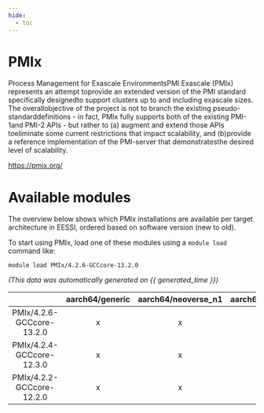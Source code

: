 ```yaml
---
hide:
  - toc
---
```


PMIx
====


Process Management for Exascale EnvironmentsPMI Exascale (PMIx) represents an attempt toprovide an extended version of the PMI standard specifically designedto support clusters up to and including exascale sizes. The overallobjective of the project is not to branch the existing pseudo-standarddefinitions - in fact, PMIx fully supports both of the existing PMI-1and PMI-2 APIs - but rather to (a) augment and extend those APIs toeliminate some current restrictions that impact scalability, and (b)provide a reference implementation of the PMI-server that demonstratesthe desired level of scalability.

https://pmix.org/
# Available modules


The overview below shows which PMIx installations are available per target architecture in EESSI, ordered based on software version (new to old).

To start using PMIx, load one of these modules using a `module load` command like:

```shell
module load PMIx/4.2.6-GCCcore-13.2.0
```

*(This data was automatically generated on {{ generated_time }})*  

| |aarch64/generic|aarch64/neoverse_n1|aarch64/neoverse_v1|x86_64/generic|x86_64/amd/zen2|x86_64/amd/zen3|x86_64/amd/zen4|x86_64/intel/haswell|x86_64/intel/sapphire_rapids|x86_64/intel/skylake_avx512|
| :---: | :---: | :---: | :---: | :---: | :---: | :---: | :---: | :---: | :---: | :---: |
|PMIx/4.2.6-GCCcore-13.2.0|x|x|x|x|x|x|x|x|-|x|
|PMIx/4.2.4-GCCcore-12.3.0|x|x|x|x|x|x|x|x|-|x|
|PMIx/4.2.2-GCCcore-12.2.0|x|x|x|x|x|x|-|x|-|x|
